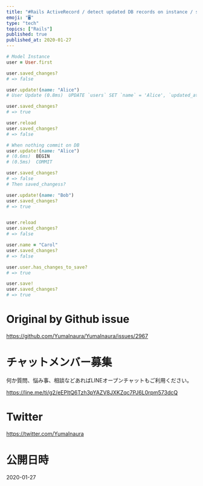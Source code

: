 ```yaml
---
title: "#Rails ActiveRecord / detect updated DB records on instance / saved_ch"
emoji: "🖥"
type: "tech"
topics: ["Rails"]
published: true
published_at: 2020-01-27
---
```


```rb
# Model Instance
user = User.first

user.saved_changes?
# => false

user.update!(name: "Alice")
# User Update (0.8ms)  UPDATE `users` SET `name` = 'Alice', `updated_at` = '2020-01-26 05:35:18' WHERE `users`.`id` = 1

user.saved_changes?
# => true

user.reload
user.saved_changes?
# => false

# When nothing commit on DB
user.update!(name: "Alice")
# (0.6ms)  BEGIN
# (0.5ms)  COMMIT

user.saved_changes?
# => false
# Then saved_changess?

user.update!(name: "Bob")
user.saved_changes?
# => true


user.reload
user.saved_changes?
# => false

user.name = "Carol"
user.saved_changes?
# => false

user.user.has_changes_to_save?
# => true

user.save!
user.saved_changes?
# => true
```

# Original by Github issue

https://github.com/YumaInaura/YumaInaura/issues/2967








<!-- Update From Qiita API -->

# チャットメンバー募集


何か質問、悩み事、相談などあればLINEオープンチャットもご利用ください。

https://line.me/ti/g2/eEPltQ6Tzh3pYAZV8JXKZqc7PJ6L0rpm573dcQ





# Twitter


https://twitter.com/YumaInaura


<!-- Update From Qiita API -->



# 公開日時

2020-01-27
